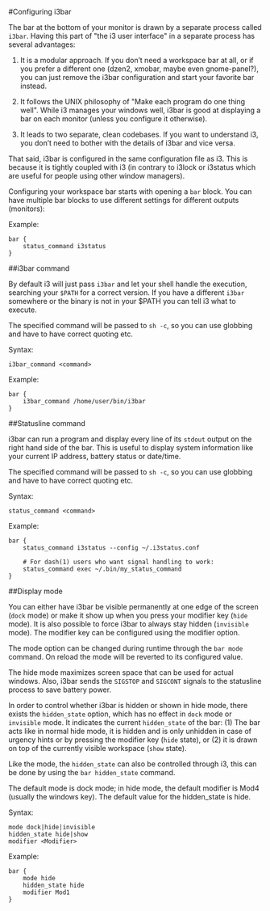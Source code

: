 #Configuring i3bar

The bar at the bottom of your monitor is drawn by a separate process called `i3bar`.
Having this part of "the i3 user interface" in a separate process has several advantages:

  1. It is a modular approach. If you don’t need a workspace bar at all, or if you prefer a
  different one (dzen2, xmobar, maybe even gnome-panel?), you can just remove the i3bar
  configuration and start your favorite bar instead.

  2. It follows the UNIX philosophy of "Make each program do one thing well". While i3 manages your windows well, i3bar is good at displaying a bar on each monitor (unless you configure it otherwise).

  3. It leads to two separate, clean codebases. If you want to understand i3, you don’t need to bother with the details of i3bar and vice versa.

That said, i3bar is configured in the same configuration file as i3. This is because it is tightly coupled with i3 (in contrary to i3lock or i3status which are useful for people using other window managers).

Configuring your workspace bar starts with opening a `bar` block. You can have multiple bar blocks to use different settings for different outputs (monitors):

Example:

```
bar {
    status_command i3status
}
```

##i3bar command

By default i3 will just pass `i3bar` and let your shell handle the execution, searching your `$PATH` for a correct version. If you have a different `i3bar` somewhere or the binary is not in your $PATH you can tell
i3 what to execute.

The specified command will be passed to `sh -c`, so you can use globbing and have to have correct quoting etc.

Syntax:

```
i3bar_command <command>
```

Example:

```
bar {
    i3bar_command /home/user/bin/i3bar
}
```

##Statusline command

i3bar can run a program and display every line of its `stdout` output on the right hand side of the bar.
This is useful to display system information like your current IP address, battery status or date/time.

The specified command will be passed to `sh -c`, so you can use globbing and have to have correct
quoting etc.

Syntax:

```
status_command <command>
```

Example:

```
bar {
    status_command i3status --config ~/.i3status.conf

    # For dash(1) users who want signal handling to work:
    status_command exec ~/.bin/my_status_command
}
```

##Display mode

You can either have i3bar be visible permanently at one edge of the screen (`dock` mode) or
make it show up when you press your modifier key (`hide` mode). It is also possible to force
i3bar to always stay hidden (`invisible` mode). The modifier key can be configured using the
modifier option.

The mode option can be changed during runtime through the `bar mode` command. On reload the mode will be reverted to its configured value.

The hide mode maximizes screen space that can be used for actual windows. Also, i3bar sends the `SIGSTOP`
and `SIGCONT` signals to the statusline process to save battery power.

In order to control whether i3bar is hidden or shown in hide mode, there exists the `hidden_state`
option, which has no effect in `dock` mode or `invisible` mode. It indicates the current `hidden_state` of
the bar: (1) The bar acts like in normal hide mode, it is hidden and is only unhidden in case of urgency hints or by pressing the modifier key (`hide` state), or (2) it is drawn on top of the currently visible workspace (`show` state).

Like the mode, the `hidden_state` can also be controlled through i3, this can be done by using the `bar hidden_state` command.

The default mode is dock mode; in hide mode, the default modifier is Mod4 (usually the windows key). The default value for the hidden_state is hide.

Syntax:

```
mode dock|hide|invisible
hidden_state hide|show
modifier <Modifier>
```

Example:

```
bar {
    mode hide
    hidden_state hide
    modifier Mod1
}
```
